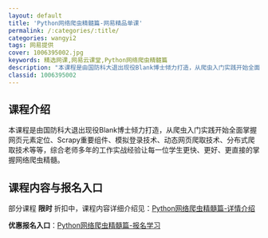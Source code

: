 ```yaml
---
layout: default
title: 'Python网络爬虫精髓篇-网易精品单课'
permalink: /:categories/:title/
categories: wangyi2
tags: 网易提供
cover: 1006395002.jpg
keywords: 精选网课,网易云课堂,Python网络爬虫精髓篇
description: "本课程是由国防科大退出现役Blank博士倾力打造，从爬虫入门实践开始全面掌握网页元素定位、Scrapy重要组件、模拟登录技术、动态网页爬取技术、分布式爬取技术等等，综合老师多年的工作实战经验"
classid: 1006395002
---
```


## 课程介绍

本课程是由国防科大退出现役Blank博士倾力打造，从爬虫入门实践开始全面掌握网页元素定位、Scrapy重要组件、模拟登录技术、动态网页爬取技术、分布式爬取技术等等，综合老师多年的工作实战经验让每一位学生更快、更好、更直接的掌握网络爬虫精髓。

## 课程内容与报名入口

部分课程 **限时** 折扣中，课程内容详细介绍见：[Python网络爬虫精髓篇-详情介绍](https://study.163.com/course/introduction/1006395002.htm?share=1&shareId=1025206652&utm_campaign=share&utm_medium=iphoneShare&utm_source=&utm_u=1025206652)

**优惠报名入口**：[Python网络爬虫精髓篇-报名学习](https://study.163.com/course/introduction/1006395002.htm?share=1&shareId=1025206652&utm_campaign=share&utm_medium=iphoneShare&utm_source=&utm_u=1025206652)

